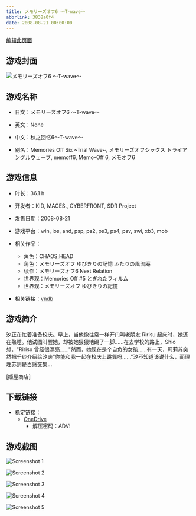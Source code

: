 ```yaml
---
title: メモリーズオフ6 ～T-wave～
abbrlink: 3838a0f4
date: 2008-08-21 00:00:00
---
```

[编辑此页面](https://github.com/ACG-3/ADV3-source/blob/main/source/_posts/games/%E3%83%A1%E3%83%A2%E3%83%AA%E3%83%BC%E3%82%BA%E3%82%AA%E3%83%956%20%EF%BD%9ET-wave%EF%BD%9E.md)

## 游戏封面

![メモリーズオフ6 ～T-wave～](https://pan.timero.xyz/onedrive/img_lib_001/%E3%83%A1%E3%83%A2%E3%83%AA%E3%83%BC%E3%82%BA%E3%82%AA%E3%83%956%20%EF%BD%9ET-wave%EF%BD%9E_cover.avif)


## 游戏名称

- 日文：メモリーズオフ6 ～T-wave～
- 英文：None
- 中文：秋之回忆6～T-wave～

- 别名：Memories Off Six ~Trial Wave~, メモリーズオフシックス トライアングルウェーブ, memoff6, Memo-Off 6, メモオフ6


## 游戏信息

- 时长：36.1 h
- 开发者：KID, MAGES., CYBERFRONT, SDR Project
- 发售日期：2008-08-21
- 游戏平台：win, ios, and, psp, ps2, ps3, ps4, psv, swi, xb3, mob
- 相关作品：
   - 角色：CHAOS;HEAD
   - 角色：メモリーズオフ ゆびきりの記憶 ふたりの風流庵
   - 续作：メモリーズオフ6 Next Relation
   - 世界观：Memories Off #5 とぎれたフィルム
   - 世界观：メモリーズオフ ゆびきりの記憶

- 相关链接：[vndb](https://vndb.org/v1646)


## 游戏简介

汐正在忙着准备校庆。早上，当他像往常一样开门叫老朋友 Ririsu 起床时，她还在熟睡。他试图叫醒她，却被她狠狠地踢了一脚......在去学校的路上，Shio 想，"Ririsu 曾经很漂亮......"然而，她现在是个自负的女孩......有一天，莉莉苏突然把千纱介绍给汐夫"你能和我一起在校庆上跳舞吗......"汐不知道该说什么，而理理苏则是百感交集...

[姬屋商店]


## 下载链接

- 稳定链接：
    - [OneDrive](https://pan.timero.xyz/onedrive/adv_lib_001/%E3%83%A1%E3%83%A2%E3%83%AA%E3%83%BC%E3%82%BA%E3%82%AA%E3%83%956%20%EF%BD%9ET-wave%EF%BD%9E)
        - 解压密码：ADV!



## 游戏截图


![Screenshot 1](https://pan.timero.xyz/onedrive/img_lib_001/%E3%83%A1%E3%83%A2%E3%83%AA%E3%83%BC%E3%82%BA%E3%82%AA%E3%83%956%20%EF%BD%9ET-wave%EF%BD%9E_Screenshot_1.avif)

![Screenshot 2](https://pan.timero.xyz/onedrive/img_lib_001/%E3%83%A1%E3%83%A2%E3%83%AA%E3%83%BC%E3%82%BA%E3%82%AA%E3%83%956%20%EF%BD%9ET-wave%EF%BD%9E_Screenshot_2.avif)

![Screenshot 3](https://pan.timero.xyz/onedrive/img_lib_001/%E3%83%A1%E3%83%A2%E3%83%AA%E3%83%BC%E3%82%BA%E3%82%AA%E3%83%956%20%EF%BD%9ET-wave%EF%BD%9E_Screenshot_3.avif)

![Screenshot 4](https://pan.timero.xyz/onedrive/img_lib_001/%E3%83%A1%E3%83%A2%E3%83%AA%E3%83%BC%E3%82%BA%E3%82%AA%E3%83%956%20%EF%BD%9ET-wave%EF%BD%9E_Screenshot_4.avif)

![Screenshot 5](https://pan.timero.xyz/onedrive/img_lib_001/%E3%83%A1%E3%83%A2%E3%83%AA%E3%83%BC%E3%82%BA%E3%82%AA%E3%83%956%20%EF%BD%9ET-wave%EF%BD%9E_Screenshot_5.avif)

